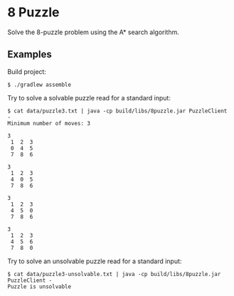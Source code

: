 # 8 Puzzle

Solve the 8-puzzle problem using the A* search algorithm.

## Examples

Build project:

    $ ./gradlew assemble

Try to solve a solvable puzzle read for a standard input:

    $ cat data/puzzle3.txt | java -cp build/libs/8puzzle.jar PuzzleClient -
    Minimum number of moves: 3

    3
     1  2  3
     0  4  5
     7  8  6

    3
     1  2  3
     4  0  5
     7  8  6

    3
     1  2  3
     4  5  0
     7  8  6

    3
     1  2  3
     4  5  6
     7  8  0

Try to solve an unsolvable puzzle read for a standard input:

    $ cat data/puzzle3-unsolvable.txt | java -cp build/libs/8puzzle.jar PuzzleClient -
    Puzzle is unsolvable
